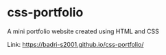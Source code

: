 # css-portfolio
A mini portfolio website created using HTML and CSS

Link: https://badri-s2001.github.io/css-portfolio/

